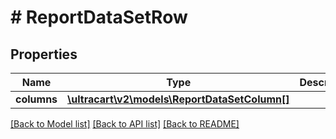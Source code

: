 # # ReportDataSetRow

## Properties

Name | Type | Description | Notes
------------ | ------------- | ------------- | -------------
**columns** | [**\ultracart\v2\models\ReportDataSetColumn[]**](ReportDataSetColumn.md) |  | [optional]

[[Back to Model list]](../../README.md#models) [[Back to API list]](../../README.md#endpoints) [[Back to README]](../../README.md)
